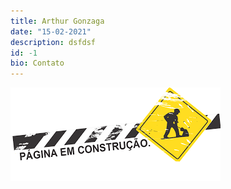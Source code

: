 ```yaml
---
title: Arthur Gonzaga
date: "15-02-2021"
description: dsfdsf
id: -1
bio: Contato
---
```


![](../assets/em-construção.png)